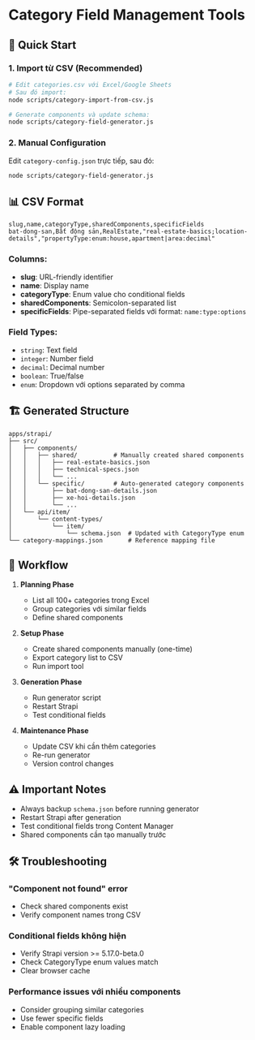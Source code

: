 # Category Field Management Tools

## 🚀 Quick Start

### 1. Import từ CSV (Recommended)

```bash
# Edit categories.csv với Excel/Google Sheets
# Sau đó import:
node scripts/category-import-from-csv.js

# Generate components và update schema:
node scripts/category-field-generator.js
```

### 2. Manual Configuration

Edit `category-config.json` trực tiếp, sau đó:

```bash
node scripts/category-field-generator.js
```

## 📊 CSV Format

```csv
slug,name,categoryType,sharedComponents,specificFields
bat-dong-san,Bất động sản,RealEstate,"real-estate-basics;location-details","propertyType:enum:house,apartment|area:decimal"
```

### Columns:

- **slug**: URL-friendly identifier
- **name**: Display name
- **categoryType**: Enum value cho conditional fields
- **sharedComponents**: Semicolon-separated list
- **specificFields**: Pipe-separated fields với format: `name:type:options`

### Field Types:

- `string`: Text field
- `integer`: Number field
- `decimal`: Decimal number
- `boolean`: True/false
- `enum`: Dropdown với options separated by comma

## 🏗️ Generated Structure

```
apps/strapi/
├── src/
│   ├── components/
│   │   ├── shared/          # Manually created shared components
│   │   │   ├── real-estate-basics.json
│   │   │   ├── technical-specs.json
│   │   │   └── ...
│   │   └── specific/        # Auto-generated category components
│   │       ├── bat-dong-san-details.json
│   │       ├── xe-hoi-details.json
│   │       └── ...
│   └── api/item/
│       └── content-types/
│           └── item/
│               └── schema.json  # Updated with CategoryType enum
└── category-mappings.json       # Reference mapping file
```

## 🔄 Workflow

1. **Planning Phase**

   - List all 100+ categories trong Excel
   - Group categories với similar fields
   - Define shared components

2. **Setup Phase**

   - Create shared components manually (one-time)
   - Export category list to CSV
   - Run import tool

3. **Generation Phase**

   - Run generator script
   - Restart Strapi
   - Test conditional fields

4. **Maintenance Phase**
   - Update CSV khi cần thêm categories
   - Re-run generator
   - Version control changes

## ⚠️ Important Notes

- Always backup `schema.json` before running generator
- Restart Strapi after generation
- Test conditional fields trong Content Manager
- Shared components cần tạo manually trước

## 🛠️ Troubleshooting

### "Component not found" error

- Check shared components exist
- Verify component names trong CSV

### Conditional fields không hiện

- Verify Strapi version >= 5.17.0-beta.0
- Check CategoryType enum values match
- Clear browser cache

### Performance issues với nhiều components

- Consider grouping similar categories
- Use fewer specific fields
- Enable component lazy loading
